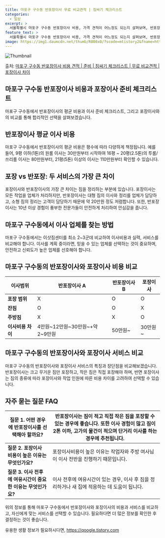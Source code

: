 ```yaml
---
title: 마포구 구수동 반포장이사 무료 비교견적 | 짐싸기 체크리스트
categories:
  - 일상
excerpt: >
  서울특별시 마포구 구수동 반포장이사 비용, 가격 견적이 어느정도 되는지 살펴보며, 반포장이사를 준비함에 있어 짐싸기 준비 체크리스트가 무엇인지 보겠습니다. 마지막으로 포장이사와 차이점을 통해 무료 비교견적으로 어떤 것이 더 합리적인 선택인지 공유 드립니다.마포구 구수동 포장이사 견적 샘플 보기 👈 클릭마포구 구수동 포장이사 가격 살펴보기 👈 클릭마포구 구수동 반포장이사 평균 이사 비용평수마포구 구수동 평균 이사 비용원룸 이사9평 이하 (1톤)30만원~투룸/쓰리룸 이사16평 ~ 20평 (2.5톤)80만원~쓰리룸 이사21평 (5톤) ~110만원~우리집 무료 이사견적 받기 👈 클릭포장 vs 반포장: 두 서비스의 가장 큰 차이이사 서비스를 제공하는 포장과 반포장의 가장 큰 차이는 고객이 짐을 정리하는 부분..
feature_text: >
  서울특별시 마포구 구수동 반포장이사 비용, 가격 견적이 어느정도 되는지 살펴보며, 반포장이사를 준비함에 있어 짐싸기 준비 체크리스트가 무엇인지 보겠습니다. 마지막으로 포장이사와 차이점을 통해 무료 비교견적으로 어떤 것이 더 합리적인 선택인지 공유 드립니다.마포구 구수동 포장이사 견적 샘플 보기 👈 클릭마포구 구수동 포장이사 가격 살펴보기 👈 클릭마포구 구수동 반포장이사 평균 이사 비용평수마포구 구수동 평균 이사 비용원룸 이사9평 이하 (1톤)30만원~투룸/쓰리룸 이사16평 ~ 20평 (2.5톤)80만원~쓰리룸 이사21평 (5톤) ~110만원~우리집 무료 이사견적 받기 👈 클릭포장 vs 반포장: 두 서비스의 가장 큰 차이이사 서비스를 제공하는 포장과 반포장의 가장 큰 차이는 고객이 짐을 정리하는 부분..
image: https://img1.daumcdn.net/thumb/R800x0/?scode=mtistory2&fname=https%3A%2F%2Fblog.kakaocdn.net%2Fdn%2FbsGx3S%2FbtsHbqjWrUi%2F2L7eO0MCcMCHJZdmxtQXo1%2Fimg.webp
---
```


![Thumbnail](https://img1.daumcdn.net/thumb/R800x0/?scode=mtistory2&fname=https%3A%2F%2Fblog.kakaocdn.net%2Fdn%2FbsGx3S%2FbtsHbqjWrUi%2F2L7eO0MCcMCHJZdmxtQXo1%2Fimg.webp)

<p>출처: <a href="https://qoogle.tistory.com/9887" rel="dofollow">마포구 구수동 반포장이사 비용 견적 | 준비 | 짐싸기 체크리스트 | 무료 비교견적 | 포장이사 차이</a> </p>

## 마포구 구수동 반포장이사 비용과 포장이사 준비 체크리스트

마포구 구수동에서 반포장이사의 평균 비용과 이사 준비 체크리스트, 그리고 포장이사와의 비교를 통해 합리적인 선택을 살펴보겠습니다.

## 반포장이사 평균 이사 비용

마포구 구수동에서 반포장이사의 평균 비용은 평수에 따라 다양하게 책정됩니다. 예를 들어, 9평 이하(1톤)의 원룸 이사는 30만원부터
시작하여 16평 ~ 20평(2.5톤)의 투룸/쓰리룸 이사는 80만원부터, 21평(5톤) 이상의 이사는 110만원부터 확인할 수 있습니다.

## 포장 vs 반포장: 두 서비스의 가장 큰 차이

포장이사와 반포장이사의 가장 큰 차이는 짐을 정리하는 부분에 있습니다. 포장이사는 모든 작업을 업체가 처리하지만, 반포장이사는 대형 짐의
이사와 정리를 업체가 담당하고, 소형 짐의 정리는 고객이 담당하기 때문에 약 20만원 정도 저렴합니다. 또한, 반포장이사는 10년 이상
경험이 풍부한 전문가들이 안전하게 처리하여 안심감을 줍니다.

## 마포구 구수동에서 이사 업체를 찾는 방법

마포구 구수동에서는 이삿짐센터를 최소 2~3군데 비교하여 이사비용과 실력, 서비스를 비교해야 합니다. 이사를 계획 중이라면, 믿을 수 있는
업체를 선택하는 것이 중요하며, 안전하고 신뢰도가 높은 업체를 선호해야 합니다.

## 마포구 구수동의 반포장이사와 포장이사 비용 비교

**이사범위** | **반포장이사 A** | **반포장이사 B** | **포장이사**  
---|---|---|---  
**포장 범위** | X | O | O  
**잔짐** | O | O | X  
**주방짐** | X | X | O  
**이사비용 차이** | 4만원~12만원~30만원~+약 2~9만원 | 50만원~ | 30만원~  
  
## 마포구 구수동의 반포장이사와 포장이사 서비스 비교

마포구 구수동의 반포장이사와 포장이사 서비스의 특징과 장단점을 비교해보겠습니다. 반포장이사는 크고 무거운 짐만 포장하고, 작은 짐은 직접
포장해야 하며, 반면 포장이사는 짐의 종류에 따라 포장이사와 작업 인원에 따른 비용 차이를 고려하여 선택할 수 있습니다.

## 자주 묻는 질문 FAQ

**질문 1. 어떤 경우에 반포장이사를 선택해아 할까요?** | 반포장이사는 짐이 적고 직접 작은 짐을 포장할 수 있는 경우에 좋습니다. 또한 이사 경험이 많고 짐이 2톤 이하, 고가의 물건이 적으며 단거리 이사를 하는 경우에 추천됩니다.  
---|---  
**질문 2. 포장이사 비용이 높은 이유는 무엇인가요?** | 포장이사비용이 높은 이유는 작업자와 주방 여사님이 이사 전반을 진행하기 때문입니다.   
**질문 3. 이사 전후에 여유시간이 중요한 이유는 무엇인가요?** | 이사 전후에 여유시간이 있는 경우, 이사 후 짐을 정리하거나 새 집에 적응하는 데 도움이 됩니다.  
위의 정보를 통해 마포구 구수동에서 반포장이사와 포장이사의 비용과 서비스를 비교하고, 자신에게 맞는 서비스를 선택할 수 있습니다. 필요하다면
더 많은 정보를 확인한 후 결정하는 것이 좋습니다.

 

유용한 생활 정보가 필요하시다면, <a href="https://qoogle.tistory.com" rel="dofollow">https://qoogle.tistory.com</a>


